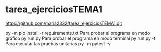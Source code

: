 # tarea_ejerciciosTEMA1
https://github.com/maria2332/tarea_ejerciciosTEMA1.git

py -m pip install -r requirements.txt
Para probar el programa en modo gráfico
py run.py
Para probar el programa en modo terminal
py run.py -t
Para ejecutar las pruebas unitarias
py -m pytest -v